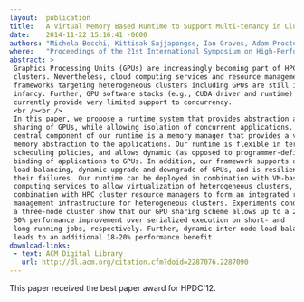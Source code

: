 ```yaml
---
layout:  publication
title:   A Virtual Memory Based Runtime to Support Multi-tenancy in Clusters with GPUs
date:    2014-11-22 15:16:41 -0600
authors: "Michela Becchi, Kittisak Sajjapongse, Ian Graves, Adam Procter, Vignesh Ravi, and Srimat Chakradhar"
where:   "Proceedings of the 21st International Symposium on High-Performance Parallel and Distributed Computing (HPDC'12), Delft, June 2012."
abstract: >
 Graphics Processing Units (GPUs) are increasingly becoming part of HPC
 clusters. Nevertheless, cloud computing services and resource management
 frameworks targeting heterogeneous clusters including GPUs are still in their
 infancy. Further, GPU software stacks (e.g., CUDA driver and runtime)
 currently provide very limited support to concurrency.
 <br /><br />
 In this paper, we propose a runtime system that provides abstraction and
 sharing of GPUs, while allowing isolation of concurrent applications. A
 central component of our runtime is a memory manager that provides a virtual
 memory abstraction to the applications. Our runtime is flexible in terms of
 scheduling policies, and allows dynamic (as opposed to programmer-defined)
 binding of applications to GPUs. In addition, our framework supports dynamic
 load balancing, dynamic upgrade and downgrade of GPUs, and is resilient to
 their failures. Our runtime can be deployed in combination with VM-based cloud
 computing services to allow virtualization of heterogeneous clusters, or in
 combination with HPC cluster resource managers to form an integrated resource
 management infrastructure for heterogeneous clusters. Experiments conducted on
 a three-node cluster show that our GPU sharing scheme allows up to a 28% and a
 50% performance improvement over serialized execution on short- and
 long-running jobs, respectively. Further, dynamic inter-node load balancing
 leads to an additional 18-20% performance benefit.
download-links:
 - text: ACM Digital Library
   url: http://dl.acm.org/citation.cfm?doid=2287076.2287090
---
```


This paper received the best paper award for HPDC'12.
